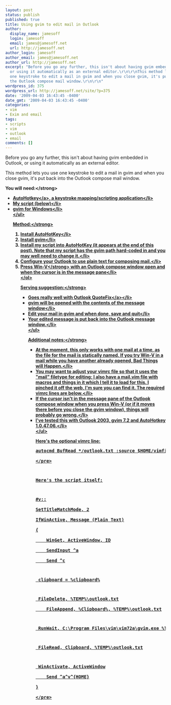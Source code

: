 ```yaml
---
layout: post
status: publish
published: true
title: Using gvim to edit mail in Outlook
author:
  display_name: jamesoff
  login: jamesoff
  email: james@jamesoff.net
  url: http://jamesoff.net
author_login: jamesoff
author_email: james@jamesoff.net
author_url: http://jamesoff.net
excerpt: "Before you go any further, this isn't about having gvim embedded in Outlook,
  or using it automatically as an external editor.\r\n\r\nThis method lets you use
  one keystroke to edit a mail in gvim and when you close gvim, it's put back into
  the Outlook compose mail window.\r\n\r\n"
wordpress_id: 375
wordpress_url: http://jamesoff.net/site/?p=375
date: '2009-04-03 16:43:45 -0400'
date_gmt: '2009-04-03 16:43:45 -0400'
categories:
- vim
- Exim and email
tags:
- scripts
- vim
- outlook
- email
comments: []
---
```

<p>Before you go any further, this isn't about having gvim embedded in Outlook, or using it automatically as an external editor.</p>
<p>This method lets you use one keystroke to edit a mail in gvim and when you close gvim, it's put back into the Outlook compose mail window.</p>
<p><a id="more"></a><a id="more-375"></a></p>
<p><strong>You will need:<&#47;strong></p>
<ul>
<li><a href="http:&#47;&#47;www.autohotkey.com&#47;">AutoHotkey<&#47;a>, a keystroke mapping&#47;scripting application<&#47;li>
<li>My script (below)<&#47;li>
<li>gvim for Windows<&#47;li><br />
<&#47;ul></p>
<p><strong>Method:<&#47;strong></p>
<ol>
<li>Install AutoHotKey<&#47;li>
<li>Install gvim<&#47;li>
<li>Install my script into AutoHotKey (it appears at the end of this post). Note that my script has the gvim path hard-coded in and you may well need to change it.<&#47;li>
<li>Configure your Outlook to use plain text for composing mail.<&#47;li>
<li>Press <strong>Win-V<&#47;strong> with an Outlook compose window open and when the cursor is in the message pane<&#47;li><br />
<&#47;ol></p>
<p><strong>Serving suggestion:<&#47;strong></p>
<ul>
<li>Goes really well with <a href="http:&#47;&#47;home.in.tum.de&#47;~jain&#47;software&#47;outlook-quotefix&#47;">Outlook QuoteFix<&#47;a><&#47;li>
<li>gvim will be opened with the contents of the message window<&#47;li>
<li>Edit your mail in gvim and when done, save and quit<&#47;li>
<li>Your edited message is put back into the Outlook message window.<&#47;li><br />
<&#47;ul></p>
<p><strong>Additional notes:<&#47;strong></p>
<ul>
<li>At the moment, this only works with one mail at a time, as the file for the mail is statically named. If you try Win-V in a mail while you have another already opened, Bad Things will Happen.<&#47;li>
<li>You may want to adjust your vimrc file so that it uses the "mail" filetype for editing; I also have a mail.vim file with macros and things in it which I tell it to load for this. I pinched it off the web, I'm sure you can find it. The required vimrc lines are below.<&#47;li>
<li>If the cursor isn't in the message pane of the Outlook compose window when you press Win-V (or if it moves there before you close the gvim window), things will probably go wrong.<&#47;li>
<li>I've tested this with Outlook 2003, gvim 7.2 and AutoHotkey 1.0.47.06.<&#47;li><br />
<&#47;ul></p>
<p>Here's the optional vimrc line:</p>
<pre lang="vim">
autocmd BufRead *&#47;outlook.txt :source $HOME&#47;vimfiles&#47;mail.vim<br />
<&#47;pre></p>
<p>Here's the script itself:</p>
<pre lang="">
#v::<br />
SetTitleMatchMode, 2<br />
IfWinActive, Message (Plain Text)<br />
{<br />
	WinGet, ActiveWindow, ID<br />
	SendInput ^a<br />
	Send ^c</p>
<p>	clipboard = %clipboard%</p>
<p>	FileDelete, %TEMP%\outlook.txt<br />
	FileAppend, %Clipboard%, %TEMP%\outlook.txt</p>
<p>	RunWait, C:\Program Files\vim\vim72a\gvim.exe %TEMP%\outlook.txt</p>
<p>	FileRead, Clipboard, %TEMP%\outlook.txt</p>
<p>	WinActivate, ActiveWindow<br />
	Send ^a^v^{HOME}<br />
}<br />
<&#47;pre></p>
